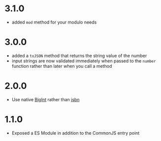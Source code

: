# 3.1.0

- added `mod` method for your modulo needs

# 3.0.0

- added a `toJSON` method that returns the string value of the number
- input strings are now validated immediately when passed to the `number` function rather than later when you call a method

# 2.0.0

- Use native [BigInt](https://developer.mozilla.org/en-US/docs/Web/JavaScript/Reference/Global_Objects/BigInt) rather than [jsbn](https://github.com/andyperlitch/jsbn)

# 1.1.0

- Exposed a ES Module in addition to the CommonJS entry point

